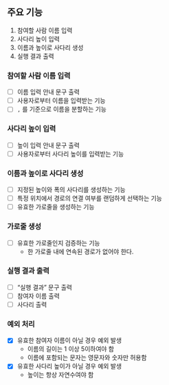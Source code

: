 ## 주요 기능

1. 참여할 사람 이름 입력
2. 사다리 높이 입력
3. 이름과 높이로 사다리 생성
4. 실행 결과 출력

### 참여할 사람 이름 입력
- [ ] 이름 입력 안내 문구 출력
- [ ] 사용자로부터 이름을 입력받는 기능
- [ ] `,` 를 기준으로 이름을 분할하는 기능

### 사다리 높이 입력
- [ ] 높이 입력 안내 문구 출력
- [ ] 사용자로부터 사다리 높이를 입력받는 기능

### 이름과 높이로 사다리 생성
- [ ] 지정된 높이와 폭의 사다리를 생성하는 기능
- [ ] 특정 위치에서 경로의 연결 여부를 랜덤하게 선택하는 기능
- [ ] 유효한 가로줄을 생성하는 기능

### 가로줄 생성
- [ ] 유효한 가로줄인지 검증하는 기능
  - 한 가로줄 내에 연속된 경로가 없어야 한다.

### 실행 결과 출력

- [ ] “실행 결과” 문구 출력
- [ ] 참여자 이름 출력
- [ ] 사다리 출력

### 예외 처리

- [x] 유효한 참여자 이름이 아닐 경우 예외 발생
    - 이름의 길이는 1 이상 5이하여야 함
    - 이름에 포함되는 문자는 영문자와 숫자만 허용함
- [x] 유효한 사다리 높이가 아닐 경우 예외 발생
    - 높이는 항상 자연수여야 함